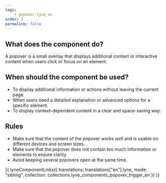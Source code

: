 ```yaml
---
tags: 
    - popover-lyne_en
order: 1
permalink: false
---
```


## What does the component do?
A popover is a small overlay that displays additional context or interactive content when users click or focus on an element.

## When should the component be used?
* To display additional information or actions without leaving the current page.
* When users need a detailed explanation or advanced options for a specific element.
* To display context-dependent content in a clear and space-saving way.

## Rules
* Make sure that the content of the popover works well and is usable on different devices and screen sizes. 
* Make sure that the popover does not contain too much information or elements to ensure clarity
* Avoid keeping several popovers open at the same time.

{{ lyneComponentLinks({
  translations: translations["en"].lyne,
  mode: "sibling",
  collection: collections.lyne_components_popover_trigger_en
}) }}